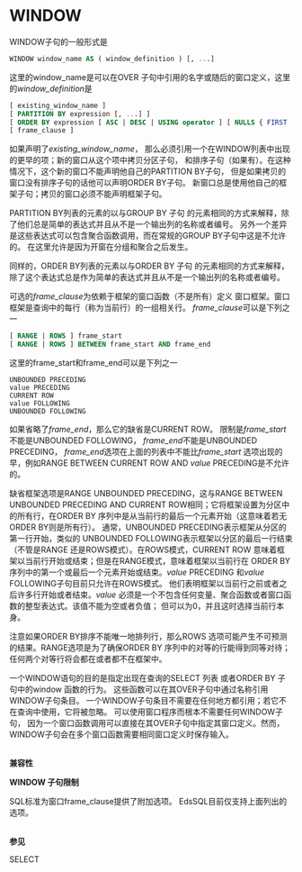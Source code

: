 # WINDOW

WINDOW子句的一般形式是
```SQL
WINDOW window_name AS ( window_definition ) [, ...]
```
这里的window_name是可以在OVER 子句中引用的名字或随后的窗口定义，这里的*window_definition*是
```SQL
[ existing_window_name ]
[ PARTITION BY expression [, ...] ]
[ ORDER BY expression [ ASC | DESC | USING operator ] [ NULLS { FIRST | LAST } ] [, ...] ]
[ frame_clause ]
```
如果声明了*existing_window_name*， 那么必须引用一个在WINDOW列表中出现的更早的项；新的窗口从这个项中拷贝分区子句， 和排序子句（如果有）。在这种情况下，这个新的窗口不能声明他自己的PARTITION BY子句， 但是如果拷贝的窗口没有排序子句的话他可以声明ORDER BY子句。 新窗口总是使用他自己的框架子句；拷贝的窗口必须不能声明框架子句。

PARTITION BY列表的元素的以与GROUP BY 子句 的元素相同的方式来解释，除了他们总是简单的表达式并且从不是一个输出列的名称或者编号。 另外一个差异是这些表达式可以包含聚合函数调用，而在常规的GROUP BY子句中这是不允许的。 在这里允许是因为开窗在分组和聚合之后发生。

同样的，ORDER BY列表的元素以与ORDER BY 子句 的元素相同的方式来解释，除了这个表达式总是作为简单的表达式并且从不是一个输出列的名称或者编号。

可选的*frame_clause*为依赖于框架的窗口函数（不是所有）定义 窗口框架。窗口框架是查询中的每行（称为当前行）的一组相关行。 *frame_clause*可以是下列之一
```SQL
[ RANGE | ROWS ] frame_start
[ RANGE | ROWS ] BETWEEN frame_start AND frame_end
```
这里的frame_start和frame_end可以是下列之一
```
UNBOUNDED PRECEDING
value PRECEDING
CURRENT ROW
value FOLLOWING
UNBOUNDED FOLLOWING
```
如果省略了*frame_end*，那么它的缺省是CURRENT ROW。 限制是*frame_start*不能是UNBOUNDED FOLLOWING， *frame_end*不能是UNBOUNDED PRECEDING， *frame_end*选项在上面的列表中不能比*frame_start* 选项出现的早，例如RANGE BETWEEN CURRENT ROW AND *value* PRECEDING是不允许的。

缺省框架选项是RANGE UNBOUNDED PRECEDING，这与RANGE BETWEEN UNBOUNDED PRECEDING AND CURRENT ROW相同；它将框架设置为分区中的所有行，在ORDER BY 序列中是从当前行的最后一个元素开始（这意味着若无ORDER BY则是所有行）。 通常，UNBOUNDED PRECEDING表示框架从分区的第一行开始，类似的 UNBOUNDED FOLLOWING表示框架以分区的最后一行结束（不管是RANGE 还是ROWS模式）。在ROWS模式，CURRENT ROW 意味着框架以当前行开始或结束；但是在RANGE模式，意味着框架以当前行在 ORDER BY序列中的第一个或最后一个元素开始或结束。*value* PRECEDING 和*value* FOLLOWING子句目前只允许在ROWS模式。 他们表明框架以当前行之前或者之后许多行开始或者结束。*value* 必须是一个不包含任何变量、聚合函数或者窗口函数的整型表达式。该值不能为空或者负值； 但可以为0，并且这时选择当前行本身。

注意如果ORDER BY排序不能唯一地排列行，那么ROWS 选项可能产生不可预测的结果。RANGE选项是为了确保ORDER BY 序列中的对等的行能得到同等对待；任何两个对等行将会都在或者都不在框架中。

一个WINDOW语句的目的是指定出现在查询的SELECT 列表 或者ORDER BY 子句中的window 函数的行为。 这些函数可以在其OVER子句中通过名称引用WINDOW子句条目。 一个WINDOW子句条目不需要在任何地方都引用；若它不在查询中使用，它将被忽略。 可以使用窗口程序而根本不需要任何WINDOW子句， 因为一个窗口函数调用可以直接在其OVER子句中指定其窗口定义。然而， WINDOW子句会在多个窗口函数需要相同窗口定义时保存输入。

<br/>**兼容性**

**WINDOW 子句限制**

SQL标准为窗口frame_clause提供了附加选项。 EdsSQL目前仅支持上面列出的选项。

<br/>**参见**

SELECT